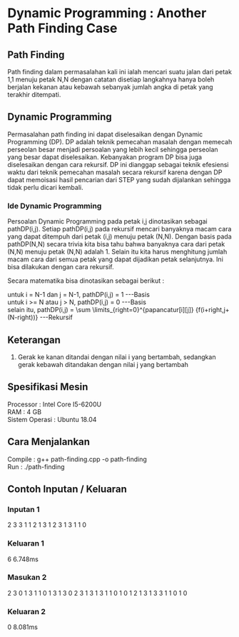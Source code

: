 # Dynamic Programming : Another Path Finding Case

## Path Finding
Path finding dalam permasalahan kali ini ialah mencari suatu jalan dari petak 1,1 menuju petak N,N dengan catatan disetiap langkahnya hanya boleh berjalan kekanan atau kebawah sebanyak jumlah angka di petak yang terakhir ditempati.

## Dynamic Programming
Permasalahan path finding ini dapat diselesaikan dengan Dynamic Programming (DP). DP adalah teknik pemecahan masalah dengan memecah perseolan besar menjadi persoalan yang lebih kecil sehingga perseolan yang besar dapat diselesaikan. Kebanyakan program DP bisa juga diselesaikan dengan cara rekursif. DP ini dianggap sebagai teknik efesiensi waktu dari teknik pemecahan masalah secara rekursif karena dengan DP dapat memoisasi hasil pencarian dari STEP yang sudah dijalankan sehingga tidak perlu dicari kembali. 

### Ide Dynamic Programming

Persoalan Dynamic Programming pada petak i,j dinotasikan sebagai pathDP(i,j). Setiap pathDP(i,j) pada rekursif mencari banyaknya macam cara yang dapat ditempuh dari petak (i,j) menuju petak (N,N). Dengan basis pada pathDP(N,N) secara trivia kita bisa tahu bahwa banyaknya cara dari petak (N,N) menuju petak (N,N) adalah 1. Selain itu kita harus menghitung jumlah macam cara dari semua petak yang dapat dijadikan petak selanjutnya. Ini bisa dilakukan dengan cara rekursif.

Secara matematika bisa dinotasikan sebagai berikut :

untuk i = N-1 dan j = N-1, pathDP(i,j) = 1 																		---Basis <br />
untuk i >= N atau j > N,   pathDP(i,j) = 0																		---Basis <br />
selain itu, 		       pathDP(i,j) = \sum \limits_{right=0}^{papancatur[i][j]} {f(i+right,j+(N-right))}  	---Rekursif <br />

## Keterangan
1. Gerak ke kanan ditandai dengan nilai i yang bertambah, sedangkan gerak kebawah ditandakan dengan nilai j yang bertambah

## Spesifikasi Mesin

Processor : Intel Core I5-6200U <br />
RAM : 4 GB <br />
Sistem Operasi : Ubuntu 18.04 <br />

## Cara Menjalankan 
Compile : g++ path-finding.cpp -o path-finding <br />
Run : ./path-finding <br />

## Contoh Inputan / Keluaran

### Inputan 1
2 3 3 1
1 2 1 3
1 2 3 1
3 1 1 0

### Keluaran 1
6
6.748ms

### Masukan 2
2 3 0 1 3 1
1 0 1 3 1 3
0 2 3 1 3 1
3 1 1 0 1 0
1 2 1 3 1 3
3 1 1 0 1 0

### Keluaran 2
0
8.081ms
